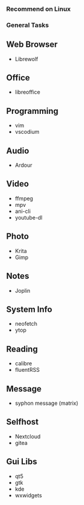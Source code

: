 ### Recommend on Linux

### General Tasks

## Web Browser
- Librewolf

## Office
- libreoffice

## Programming
- vim
- vscodium

## Audio
- Ardour

## Video
- ffmpeg
- mpv
- ani-cli 
- youtube-dl

## Photo
- Krita
- Gimp

## Notes
- Joplin

## System Info
- neofetch
- ytop

## Reading
- calibre
- fluentRSS

## Message
- syphon message (matrix)


## Selfhost
- Nextcloud
- gitea


## Gui Libs
- qt5
- gtk
- kde
- wxwidgets


